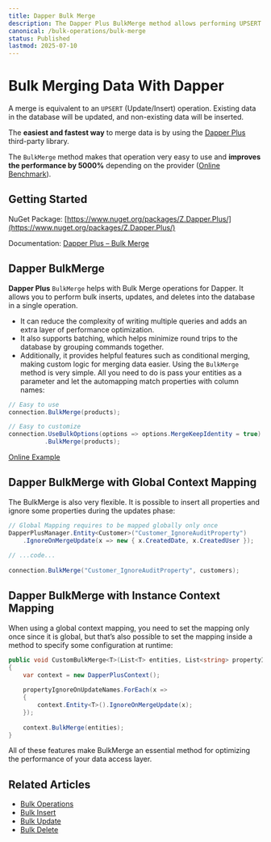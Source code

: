 ```yaml
---
title: Dapper Bulk Merge
description: The Dapper Plus BulkMerge method allows performing UPSERT operations (update/insert) in your database and improves your performance by 5000% and more.
canonical: /bulk-operations/bulk-merge
status: Published
lastmod: 2025-07-10
---
```


# Bulk Merging Data With Dapper

A merge is equivalent to an `UPSERT` (Update/Insert) operation. Existing data in the database will be updated, and non-existing data will be inserted.

The **easiest and fastest way** to merge data is by using the [Dapper Plus](https://dapper-plus.net/) third-party library.

The `BulkMerge` method makes that operation very easy to use and **improves the performance by 5000%** depending on the provider ([Online Benchmark](https://dotnetfiddle.net/piaZmp)).

## Getting Started

NuGet Package: [https://www.nuget.org/packages/Z.Dapper.Plus/](https://www.nuget.org/packages/Z.Dapper.Plus/)

Documentation: [Dapper Plus – Bulk Merge](https://dapper-plus.net/bulk-merge)

## Dapper BulkMerge

**Dapper Plus** `BulkMerge` helps with Bulk Merge operations for Dapper. It allows you to perform bulk inserts, updates, and deletes into the database in a single operation. 
 - It can reduce the complexity of writing multiple queries and adds an extra layer of performance optimization. 
 - It also supports batching, which helps minimize round trips to the database by grouping commands together. 
 - Additionally, it provides helpful features such as conditional merging, making custom logic for merging data easier.
Using the `BulkMerge` method is very simple. All you need to do is pass your entities as a parameter and let the automapping match properties with column names:

```csharp
// Easy to use
connection.BulkMerge(products);

// Easy to customize
connection.UseBulkOptions(options => options.MergeKeepIdentity = true)
		  .BulkMerge(products);
```

[Online Example](https://dotnetfiddle.net/v5stH2)

## Dapper BulkMerge with Global Context Mapping

The BulkMerge is also very flexible. It is possible to insert all properties and ignore some properties during the updates phase:

```csharp
// Global Mapping requires to be mapped globally only once
DapperPlusManager.Entity<Customer>("Customer_IgnoreAuditProperty")
	.IgnoreOnMergeUpdate(x => new { x.CreatedDate, x.CreatedUser });
	
// ...code...
 
connection.BulkMerge("Customer_IgnoreAuditProperty", customers);
```

## Dapper BulkMerge with Instance Context Mapping

When using a global context mapping, you need to set the mapping only once since it is global, but that’s also possible to set the mapping inside a method to specify some configuration at runtime:

```csharp
public void CustomBulkMerge<T>(List<T> entities, List<string> propertyIgnoreOnUpdateNames) where T : class
{
	var context = new DapperPlusContext();
	
	propertyIgnoreOnUpdateNames.ForEach(x =>
	{
		context.Entity<T>().IgnoreOnMergeUpdate(x);
	});
	
	context.BulkMerge(entities);
}
```

All of these features make BulkMerge an essential method for optimizing the performance of your data access layer. 

## Related Articles

- [Bulk Operations](/bulk-operations)
- [Bulk Insert](/bulk-operations/bulk-insert)
- [Bulk Update](/bulk-operations/bulk-update)
- [Bulk Delete](/bulk-operations/bulk-delete)